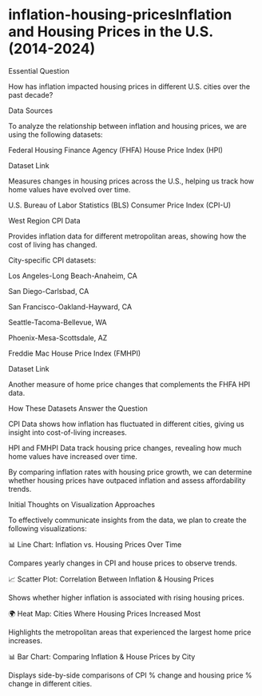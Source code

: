 # inflation-housing-pricesInflation and Housing Prices in the U.S. (2014-2024)

Essential Question

How has inflation impacted housing prices in different U.S. cities over the past decade?

Data Sources

To analyze the relationship between inflation and housing prices, we are using the following datasets:

Federal Housing Finance Agency (FHFA) House Price Index (HPI)

Dataset Link

Measures changes in housing prices across the U.S., helping us track how home values have evolved over time.

U.S. Bureau of Labor Statistics (BLS) Consumer Price Index (CPI-U)

West Region CPI Data

Provides inflation data for different metropolitan areas, showing how the cost of living has changed.

City-specific CPI datasets:

Los Angeles-Long Beach-Anaheim, CA

San Diego-Carlsbad, CA

San Francisco-Oakland-Hayward, CA

Seattle-Tacoma-Bellevue, WA

Phoenix-Mesa-Scottsdale, AZ

Freddie Mac House Price Index (FMHPI)

Dataset Link

Another measure of home price changes that complements the FHFA HPI data.

How These Datasets Answer the Question

CPI Data shows how inflation has fluctuated in different cities, giving us insight into cost-of-living increases.

HPI and FMHPI Data track housing price changes, revealing how much home values have increased over time.

By comparing inflation rates with housing price growth, we can determine whether housing prices have outpaced inflation and assess affordability trends.

Initial Thoughts on Visualization Approaches

To effectively communicate insights from the data, we plan to create the following visualizations:

📊 Line Chart: Inflation vs. Housing Prices Over Time

Compares yearly changes in CPI and house prices to observe trends.

📈 Scatter Plot: Correlation Between Inflation & Housing Prices

Shows whether higher inflation is associated with rising housing prices.

🌍 Heat Map: Cities Where Housing Prices Increased Most

Highlights the metropolitan areas that experienced the largest home price increases.

📊 Bar Chart: Comparing Inflation & House Prices by City

Displays side-by-side comparisons of CPI % change and housing price % change in different cities.
